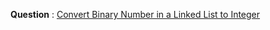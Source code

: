 **Question** : [Convert Binary Number in a Linked List to Integer](https://leetcode.com/problems/convert-binary-number-in-a-linked-list-to-integer/)